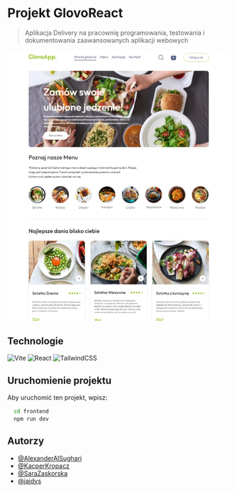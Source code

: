 # Projekt GlovoReact

> Aplikacja Delivery na pracownię programowania, 
> testowania i dokumentowania zaawansowanych aplikacji webowych

![App Screenshot](frontend/public/screenshot.jpg)

## Technologie

![Vite](https://img.shields.io/badge/vite-%23646CFF.svg?style=for-the-badge&logo=vite&logoColor=white)
![React](https://img.shields.io/badge/react-%2320232a.svg?style=for-the-badge&logo=react&logoColor=%2361DAFB)
![TailwindCSS](https://img.shields.io/badge/tailwindcss-%2338B2AC.svg?style=for-the-badge&logo=tailwind-css&logoColor=white)

## Uruchomienie projektu

Aby uruchomić ten projekt, wpisz:
```bash
  cd frontend
  npm run dev
```

## Autorzy

- [@AlexanderAlSughari](https://www.github.com/AlexanderAlSughari)
- [@KacperKropacz](https://www.github.com/KacperKropacz)
- [@SaraZaskorska](https://www.github.com/SaraZaskorska)
- [@jajdys](https://www.github.com/jajdys)